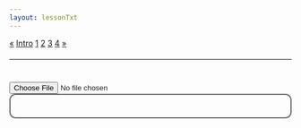 ```yaml
---
layout: lessonTxt
---
```


<div class="paginationDiv">
<div class="pagination">
  <a onclick="loadOnClick('{{site.baseurl}}/lessons/sintesis_granular/chapter1/3.1.1/c/', '3.1.1-c.html','', false)" href="javascript:void(0);">&laquo;</a>
  <a onclick="loadOnClick('{{site.baseurl}}/lessons/sintesis_granular/', 'Introduccion.html','Introduccion.csd', false)" href="javascript:void(0);">Intro</a>
  <a onclick="loadOnClick('{{site.baseurl}}/lessons/sintesis_granular/chapter1/3.1.1/a/', '3.1.1-a.html','', false)" href="javascript:void(0);">1</a>
  <a onclick="loadOnClick('{{site.baseurl}}/lessons/sintesis_granular/chapter1/3.1.1/b/', '3.1.1-b.html','', false)" href="javascript:void(0);">2</a>
  <a onclick="loadOnClick('{{site.baseurl}}/lessons/sintesis_granular/chapter1/3.1.1/c/', '3.1.1-c.html','3.1.1-c.csd', false)" href="javascript:void(0);">3</a>
  <a class="active" href="#">4</a>
  <a href="#">&raquo;</a>
</div>
</div>

<br style="display: block; content: ''; margin-top: 20px;">
<hr>
<br style="display: block; content: ''; margin-top: 40px;">

<input type='file' onchange="readURL(this);" />
<div style="border:2px solid #666; border-radius:11px; padding:20px;height=auto;">
<div id="log"></div>
</div>  
<script>
function readURL(input) {
  if (input.files && input.files[0]) {
    fileManager.fileUploadFromClient(input.files[0], window.alert);
  }
}

</script>

